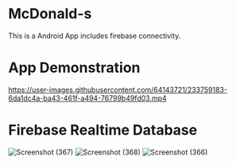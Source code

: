 # McDonald-s
This is a Android App includes firebase connectivity.

# App Demonstration
https://user-images.githubusercontent.com/64143721/233759183-6da1dc4a-ba43-461f-a494-76799b49fd03.mp4


# Firebase Realtime Database
![Screenshot (367)](https://user-images.githubusercontent.com/64143721/233759267-185a16b6-c50c-409c-b40c-a5065ec9a3ba.png)
![Screenshot (368)](https://user-images.githubusercontent.com/64143721/233759268-50b733cf-ddb9-4277-aca0-6bb13f71dda8.png)
![Screenshot (366)](https://user-images.githubusercontent.com/64143721/233759269-38324417-78df-4710-8e01-380f9cfad83b.png)
